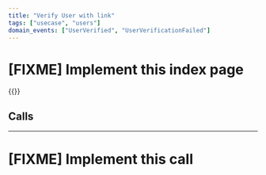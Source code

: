 ```yaml
---
title: "Verify User with link"
tags: ["usecase", "users"]
domain_events: ["UserVerified", "UserVerificationFailed"]
---
```


# [FIXME] Implement this index page

{{<imgnewtab src="verify-user-with-link-usecase.png" alt="User signIn usecase" srcfile="verify-user-with-link-usecase.graphml">}}

## Calls
---

# [FIXME] Implement this call
